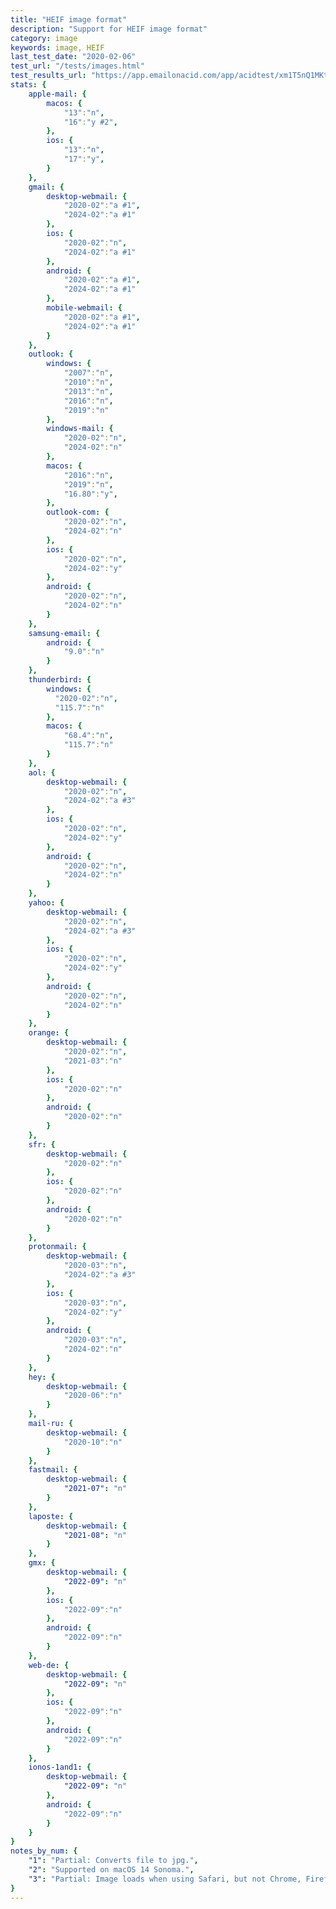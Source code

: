 ```yaml
---
title: "HEIF image format"
description: "Support for HEIF image format"
category: image
keywords: image, HEIF
last_test_date: "2020-02-06"
test_url: "/tests/images.html"
test_results_url: "https://app.emailonacid.com/app/acidtest/xm1T5nQ1MKtHpVSJidhagmt3Z53CjqbkMhorlvuM0Gz57/list"
stats: {
    apple-mail: {
        macos: {
            "13":"n",
            "16":"y #2",
        },
        ios: {
            "13":"n",
            "17":"y",
        }
    },
    gmail: {
        desktop-webmail: {
            "2020-02":"a #1",
			"2024-02":"a #1"
        },
        ios: {
            "2020-02":"n",
			"2024-02":"a #1"
        },
        android: {
            "2020-02":"a #1",
			"2024-02":"a #1"
        },
        mobile-webmail: {
            "2020-02":"a #1",
			"2024-02":"a #1"
        }
    },
    outlook: {
        windows: {
            "2007":"n",
            "2010":"n",
            "2013":"n",
            "2016":"n",
            "2019":"n"
        },
        windows-mail: {
            "2020-02":"n",
			"2024-02":"n"
        },
        macos: {
            "2016":"n",
            "2019":"n",
            "16.80":"y",
        },
        outlook-com: {
            "2020-02":"n",
            "2024-02":"n"
        },
        ios: {
            "2020-02":"n",
			"2024-02":"y"
        },
        android: {
            "2020-02":"n",
			"2024-02":"n"
        }
    },
    samsung-email: {
        android: {
            "9.0":"n"
        }
    },
    thunderbird: {
        windows: {
          "2020-02":"n",
		  "115.7":"n"
        },
        macos: {
            "68.4":"n",
			"115.7":"n"
        }
    },
    aol: {
        desktop-webmail: {
            "2020-02":"n",
			"2024-02":"a #3"
        },
        ios: {
            "2020-02":"n",
			"2024-02":"y"
        },
        android: {
            "2020-02":"n",
			"2024-02":"n"
        }
    },
    yahoo: {
        desktop-webmail: {
            "2020-02":"n",
			"2024-02":"a #3"
        },
        ios: {
            "2020-02":"n",
			"2024-02":"y"
        },
        android: {
            "2020-02":"n",
			"2024-02":"n"
        }
    },
    orange: {
        desktop-webmail: {
            "2020-02":"n",
            "2021-03":"n"
        },
        ios: {
            "2020-02":"n"
        },
        android: {
            "2020-02":"n"
        }
    },
    sfr: {
        desktop-webmail: {
            "2020-02":"n"
        },
        ios: {
            "2020-02":"n"
        },
        android: {
            "2020-02":"n"
        }
    },
    protonmail: {
        desktop-webmail: {
            "2020-03":"n",
			"2024-02":"a #3"
        },
        ios: {
            "2020-03":"n",
			"2024-02":"y"
        },
        android: {
            "2020-03":"n",
			"2024-02":"n"
        }
    },
    hey: {
        desktop-webmail: {
            "2020-06":"n"
        }
    },
    mail-ru: {
        desktop-webmail: {
            "2020-10":"n"
        }
    },
    fastmail: {
        desktop-webmail: {
            "2021-07": "n"
        }
    },
    laposte: {
        desktop-webmail: {
            "2021-08": "n"
        }
    },
    gmx: {
        desktop-webmail: {
            "2022-09": "n"
        },
        ios: {
            "2022-09":"n"
        },
        android: {
            "2022-09":"n"
        }
    },
    web-de: {
        desktop-webmail: {
            "2022-09": "n"
        },
        ios: {
            "2022-09":"n"
        },
        android: {
            "2022-09":"n"
        }
    },
    ionos-1and1: {
        desktop-webmail: {
            "2022-09": "n"
        },
        android: {
            "2022-09":"n"
        }
    }
}
notes_by_num: {
    "1": "Partial: Converts file to jpg.",
    "2": "Supported on macOS 14 Sonoma.",
	"3": "Partial: Image loads when using Safari, but not Chrome, Firefox, or Edge."
}
---
```

